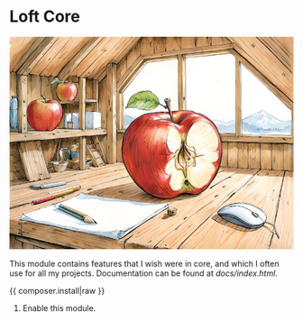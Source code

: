 <!--
id: readme
tags: ''
-->

# Loft Core

![Loft Core](../../images/loft_core.jpg)

This module contains features that I wish were in core, and which I often use for all my projects. Documentation can be found at _docs/index.html_.

{{ composer.install|raw }}

1. Enable this module.
